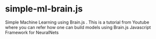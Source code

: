 # simple-ml-brain.js
Simple Machine Learning using Brain.js . This is a tutorial from Youtube where you can refer how one can build models using Brain.js Javascript Framework for NeuralNets
